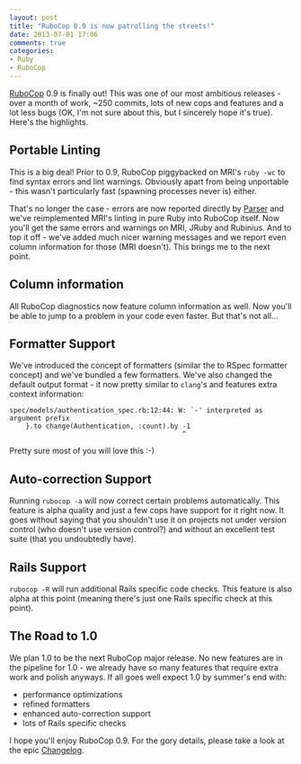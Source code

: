 ```yaml
---
layout: post
title: "RuboCop 0.9 is now patrolling the streets!"
date: 2013-07-01 17:06
comments: true
categories:
- Ruby
- RuboCop
---
```


[RuboCop](https://github.com/bbatsov/rubocop) 0.9 is finally out! This
was one of our most ambitious releases - over a month of work, ~250
commits, lots of new cops and features and a lot less bugs (OK, I'm
not sure about this, but I sincerely hope it's true). Here's the
highlights.

## Portable Linting

This is a big deal! Prior to 0.9, RuboCop piggybacked on MRI's `ruby
-wc` to find syntax errors and lint warnings. Obviously apart from
being unportable - this wasn't particularly fast (spawning processes
never is) either.

That's no longer the case - errors are now reported directly by
[Parser](https://github.com/whitequark/parser) and we've reimplemented
MRI's linting in pure Ruby into RuboCop itself. Now you'll get the
same errors and warnings on MRI, JRuby and Rubinius. And to top it
off - we've added much nicer warning messages and we report even
column information for those (MRI doesn't). This brings me to the next
point.

## Column information

All RuboCop diagnostics now feature column information as well. Now
you'll be able to jump to a problem in your code even faster. But that's not all...

## Formatter Support

We've introduced the concept of formatters (similar the to RSpec
formatter concept) and we've bundled a few formatters. We've also
changed the default output format - it now pretty similar to `clang`'s
and features extra context information:

```
spec/models/authentication_spec.rb:12:44: W: `-' interpreted as argument prefix
    }.to change(Authentication, :count).by -1
                                           ^
```

Pretty sure most of you will love this :-)

## Auto-correction Support

Running `rubocop -a` will now correct certain problems automatically. This
feature is alpha quality and just a few cops have support for it right
now. It goes without saying that you shouldn't use it on projects not under
version control (who doesn't use version control?) and without
an excellent test suite (that you undoubtedly have).

## Rails Support

`rubocop -R` will run additional Rails specific code checks. This
feature is also alpha at this point (meaning there's just one Rails
specific check at this point).

## The Road to 1.0

We plan 1.0 to be the next RuboCop major release. No new features are in
the pipeline for 1.0 - we already have so many features that require extra
work and polish anyways. If all goes well expect 1.0 by summer's end with:

* performance optimizations
* refined formatters
* enhanced auto-correction support
* lots of Rails specific checks

I hope you'll enjoy RuboCop 0.9. For the gory details, please take a
look at the epic
[Changelog](https://github.com/bbatsov/rubocop/blob/master/CHANGELOG.md).
